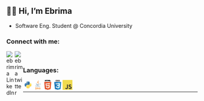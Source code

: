 ## 👋🏾 Hi, I’m **Ebrima**

- Software Eng. Student @ Concordia University


### Connect with me:
[<img align="left" alt="ebrima LinkedIn" width="22px" src="https://cdn.jsdelivr.net/npm/simple-icons@v3/icons/linkedin.svg" />][linkedin]
[<img align="left" alt="ebrima twitter" width="22px" src="https://cdn.jsdelivr.net/npm/simple-icons@v3/icons/twitter.svg" />][twitter]

<br> 

### Languages:
<img align="left" alt="HTML5" width="26px" src="https://raw.githubusercontent.com/github/explore/80688e429a7d4ef2fca1e82350fe8e3517d3494d/topics/python/python.png" />
<img align="left" alt="CSS3" width="26px" src="https://raw.githubusercontent.com/github/explore/80688e429a7d4ef2fca1e82350fe8e3517d3494d/topics/java/java.png" />
<img align="left" alt="HTML5" width="26px" src="https://raw.githubusercontent.com/github/explore/80688e429a7d4ef2fca1e82350fe8e3517d3494d/topics/html/html.png" />
<img align="left" alt="CSS3" width="26px" src="https://raw.githubusercontent.com/github/explore/80688e429a7d4ef2fca1e82350fe8e3517d3494d/topics/css/css.png" />
<img align="left" alt="JS" width="26px" src="https://raw.githubusercontent.com/github/explore/80688e429a7d4ef2fca1e82350fe8e3517d3494d/topics/javascript/javascript.png" />


<br>

---

<!---
[![Top Langs](https://github-readme-stats.vercel.app/api/top-langs/?username=ebvjikx&layout=compact)](https://github.com/anuraghazra/github-readme-stats)

ebvjikx/ebvjikx is a ✨ special ✨ repository because its `README.md` (this file) appears on your GitHub profile.
You can click the Preview link to take a look at your changes.
--->


[linkedin]: https://linkedin.com/in/ebrima-jikineh/
[twitter]: https://twitter.com/ebvjikx/
